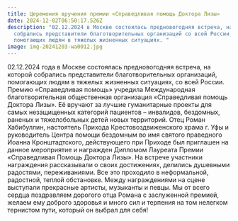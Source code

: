 ```yaml
---
title: Церемония вручения премии «Справедливая помощь Доктора Лизы»
date: 2024-12-02T06:50:17.526Z
description: "02.12.2024 в Москве состоялась предновогодняя встреча, на которой
  собрались представители благотворительных организаций со всей России,
  помогающих людям в тяжелых жизненных ситуациях. "
image: img-20241203-wa0012.jpg
---
```

02.12.2024 года в Москве состоялась предновогодняя встреча, на которой собрались представители благотворительных организаций, помогающих людям в тяжелых жизненных ситуациях, со всей России. Премию «Справедливая помощь» учредила Международная благотворительная общественная организация «Справедливая помощь Доктора Лизы». Её вручают за лучшие гуманитарные проекты для самых незащищенных категорий пациентов – инвалидов, бездомных, раненых и тяжелобольных детей новых территорий. Отец Роман Хабибуллин, настоятель Прихода Крестовоздвиженского храма г. Уфы  и руководитель Центра помощи бездомным во имя святого праведного Иоанна Кронштадтского, действующего при Приходе был приглашен на данное мероприятие и награжден Дипломом Лауреата Премии «Справедливая Помощь Доктора Лизы». На встрече участники награждения рассказывали о своих достижениях, делились душевными радостями, переживаниями. Все это проходило в неформальной, радостной, теплой обстановке. Между награждениями на сцене выступали прекрасные артисты, музыканты и певцы. Мы от всего сердца поздравляем дорогого отца Романа с заслуженной премией, желаем ему доброго здоровья и много сил и терпения на том нелегком тернистом пути, который он выбрал для себя!
